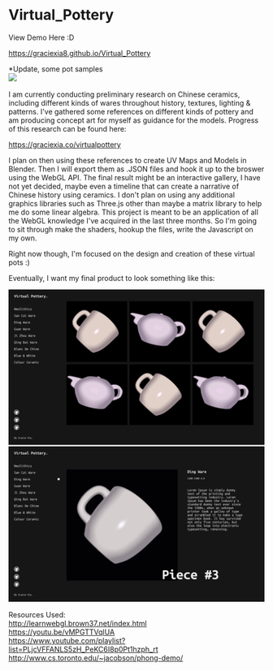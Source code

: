 # Virtual_Pottery
View Demo Here :D 

https://graciexia8.github.io/Virtual_Pottery

*Update, some pot samples
<br />
![](img/blueAndWhite.gif)

I am currently conducting preliminary research on Chinese ceramics, including different kinds of wares throughout history, textures, lighting & patterns. I've gathered some references on different kinds of pottery and am producing concept art for myself as guidance for the models. Progress of this research can be found here:

https://graciexia.co/virtualpottery

I plan on then using these references to create UV Maps and Models in Blender. Then I will export them as .JSON files and hook it up to the broswer using the WebGL API. The final result might be an interactive gallery, I have not yet decided, maybe even a timeline that can create a narrative of Chinese history using ceramics. I don't plan on using any additional graphics libraries such as Three.js other than maybe a matrix library to help me do some linear algebra. This project is meant to be an application of all the WebGL knowledge I've acquired in the last three months. So I'm going to sit through make the shaders, hookup the files, write the Javascript on my own.

Right now though, I'm focused on the design and creation of these virtual pots :)

Eventually, I want my final product to look something like this:

![](Mockups/MacBook1.png)
![](Mockups/MacBook3.png)

Resources Used: <br />
http://learnwebgl.brown37.net/index.html <br />
https://youtu.be/vMPGTTVqlUA <br />
https://www.youtube.com/playlist?list=PLjcVFFANLS5zH_PeKC6I8p0Pt1hzph_rt <br />
http://www.cs.toronto.edu/~jacobson/phong-demo/ <br />
